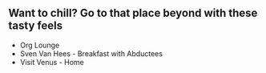 Want to chill? Go to that place beyond with these tasty feels
-------------------------------------------------------------
- Org Lounge
- Sven Van Hees - Breakfast with Abductees
- Visit Venus - Home
